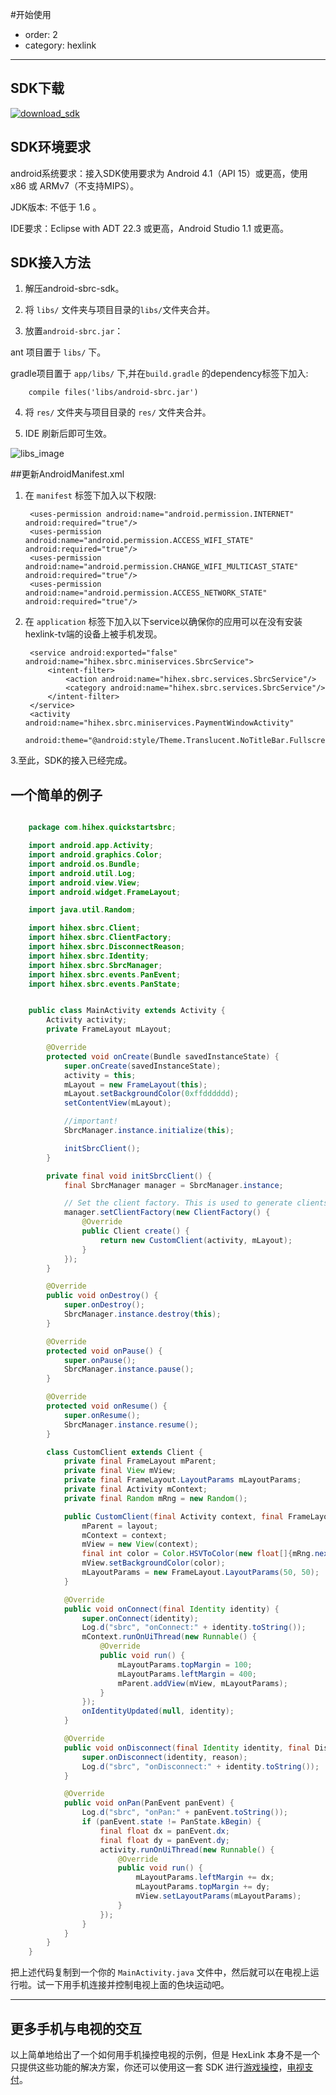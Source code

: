 #开始使用

- order: 2
- category: hexlink

---
## SDK下载

[![download_sdk](../static/download-sdk.png)](../demo/android-sbrc-sdk-release-2015-03-05-2e0633d-with-demo.zip)

## SDK环境要求

android系统要求：接入SDK使用要求为 Android 4.1（API 15）或更高，使用 x86 或 ARMv7（不支持MIPS）。

JDK版本: 不低于 1.6 。

IDE要求：Eclipse with ADT 22.3 或更高，Android Studio 1.1 或更高。

## SDK接入方法

1. 解压android-sbrc-sdk。

2. 将 `libs/` 文件夹与项目目录的`libs/`文件夹合并。

3. 放置`android-sbrc.jar`：

 ant 项目置于 `libs/` 下。

 gradle项目置于 `app/libs/` 下,并在`build.gradle` 的dependency标签下加入:

        compile files('libs/android-sbrc.jar')

4. 将 `res/` 文件夹与项目目录的 `res/` 文件夹合并。

5. IDE 刷新后即可生效。

![libs_image](../static/libs.png)

##更新AndroidManifest.xml

1. 在 `manifest` 标签下加入以下权限:

        <uses-permission android:name="android.permission.INTERNET" android:required="true"/>
        <uses-permission android:name="android.permission.ACCESS_WIFI_STATE" android:required="true"/>
        <uses-permission android:name="android.permission.CHANGE_WIFI_MULTICAST_STATE" android:required="true"/>
        <uses-permission android:name="android.permission.ACCESS_NETWORK_STATE" android:required="true"/>

2. 在 `application` 标签下加入以下service以确保你的应用可以在没有安装hexlink-tv端的设备上被手机发现。


        <service android:exported="false" android:name="hihex.sbrc.miniservices.SbrcService">
            <intent-filter>
                <action android:name="hihex.sbrc.services.SbrcService"/>
                <category android:name="hihex.sbrc.services.SbrcService"/>
            </intent-filter>
        </service>
        <activity android:name="hihex.sbrc.miniservices.PaymentWindowActivity"
            android:theme="@android:style/Theme.Translucent.NoTitleBar.Fullscreen"/>

 3.至此，SDK的接入已经完成。
## 一个简单的例子

```java

	package com.hihex.quickstartsbrc;

    import android.app.Activity;
    import android.graphics.Color;
    import android.os.Bundle;
    import android.util.Log;
    import android.view.View;
    import android.widget.FrameLayout;

    import java.util.Random;

    import hihex.sbrc.Client;
    import hihex.sbrc.ClientFactory;
    import hihex.sbrc.DisconnectReason;
    import hihex.sbrc.Identity;
    import hihex.sbrc.SbrcManager;
    import hihex.sbrc.events.PanEvent;
    import hihex.sbrc.events.PanState;


    public class MainActivity extends Activity {
        Activity activity;
        private FrameLayout mLayout;

        @Override
        protected void onCreate(Bundle savedInstanceState) {
            super.onCreate(savedInstanceState);
            activity = this;
            mLayout = new FrameLayout(this);
            mLayout.setBackgroundColor(0xffdddddd);
            setContentView(mLayout);

            //important!
            SbrcManager.instance.initialize(this);

            initSbrcClient();
        }

        private final void initSbrcClient() {
            final SbrcManager manager = SbrcManager.instance;

            // Set the client factory. This is used to generate clients for receiving events.
            manager.setClientFactory(new ClientFactory() {
                @Override
                public Client create() {
                    return new CustomClient(activity, mLayout);
                }
            });
        }

        @Override
        public void onDestroy() {
            super.onDestroy();
            SbrcManager.instance.destroy(this);
        }

        @Override
        protected void onPause() {
            super.onPause();
            SbrcManager.instance.pause();
        }

        @Override
        protected void onResume() {
            super.onResume();
            SbrcManager.instance.resume();
        }

        class CustomClient extends Client {
            private final FrameLayout mParent;
            private final View mView;
            private final FrameLayout.LayoutParams mLayoutParams;
            private final Activity mContext;
            private final Random mRng = new Random();

            public CustomClient(final Activity context, final FrameLayout layout) {
                mParent = layout;
                mContext = context;
                mView = new View(context);
                final int color = Color.HSVToColor(new float[]{mRng.nextFloat() * 360, 1, 1});
                mView.setBackgroundColor(color);
                mLayoutParams = new FrameLayout.LayoutParams(50, 50);
            }

            @Override
            public void onConnect(final Identity identity) {
                super.onConnect(identity);
                Log.d("sbrc", "onConnect:" + identity.toString());
                mContext.runOnUiThread(new Runnable() {
                    @Override
                    public void run() {
                        mLayoutParams.topMargin = 100;
                        mLayoutParams.leftMargin = 400;
                        mParent.addView(mView, mLayoutParams);
                    }
                });
                onIdentityUpdated(null, identity);
            }

            @Override
            public void onDisconnect(final Identity identity, final DisconnectReason reason) {
                super.onDisconnect(identity, reason);
                Log.d("sbrc", "onDisconnect:" + identity.toString());
            }

            @Override
            public void onPan(PanEvent panEvent) {
                Log.d("sbrc", "onPan:" + panEvent.toString());
                if (panEvent.state != PanState.kBegin) {
                    final float dx = panEvent.dx;
                    final float dy = panEvent.dy;
                    activity.runOnUiThread(new Runnable() {
                        @Override
                        public void run() {
                            mLayoutParams.leftMargin += dx;
                            mLayoutParams.topMargin += dy;
                            mView.setLayoutParams(mLayoutParams);
                        }
                    });
                }
            }
        }
    }

```

把上述代码复制到一个你的 `MainActivity.java` 文件中，然后就可以在电视上运行啦。试一下用手机连接并控制电视上面的色块运动吧。

---
## 更多手机与电视的交互

以上简单地给出了一个如何用手机操控电视的示例，但是 HexLink 本身不是一个只提供这些功能的解决方案，你还可以使用这一套 SDK 进行[游戏操控](/docs/control.html)，[电视支付](/docs/payment.html)。
